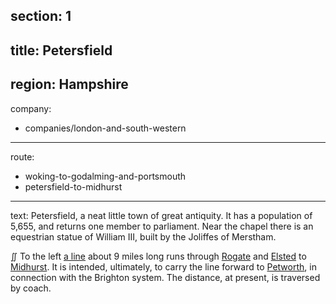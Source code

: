 section: 1
----
title: Petersfield
----
region: Hampshire
----
company:
- companies/london-and-south-western
----
route:
- woking-to-godalming-and-portsmouth
- petersfield-to-midhurst
----
text: Petersfield, a neat little town of great antiquity. It has a population of 5,655, and returns one member to parliament. Near the chapel there is an equestrian statue of William III, built by the Joliffes of Merstham.

&#8748; To the left [a line](/routes/petersfield-to-midhurst) about 9 miles long runs through [Rogate](/stations/rogate) and [Elsted](/stations/elsted) to [Midhurst](/stations/midhurst). It is intended, ultimately, to carry the line forward to [Petworth](/stations/petworth), in connection with the Brighton system. The distance, at present, is traversed by coach.
